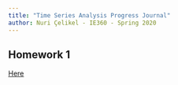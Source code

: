 ```yaml
---
title: "Time Series Analysis Progress Journal"
author: Nuri Çelikel - IE360 - Spring 2020
---
```


## Homework 1

[Here](files/asd)
